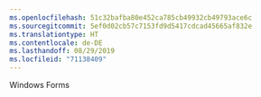 ```yaml
---
ms.openlocfilehash: 51c32bafba80e452ca785cb49932cb49793ace6c
ms.sourcegitcommit: 5ef0d02cb57c7153fd9d5417cdcad45665af832e
ms.translationtype: HT
ms.contentlocale: de-DE
ms.lasthandoff: 08/29/2019
ms.locfileid: "71138409"
---
```

Windows Forms